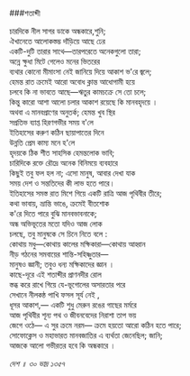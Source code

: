 ###শতাব্দী

চারদিকে নীল সাগর ডাকে অন্ধকারে,শুনি;  
ঐখানেতে আলোকস্তম্ভ দাঁড়িয়ে আছে ঢের  
একটি-দুটি তারার সাথে—তারপরেতে অনেকগুলো তারা;  
অন্নে ক্ষুধা মিটে গেলেও মনের ভিতরের  
ব্যথার কোনো মীমাংসা নেই জানিয়ে দিয়ে আকাশ  ভ'রে জ্বলে;  
হেমন্ত রাত ক্রমেই আরো অবোধ ক্লান্ত আধোগামী হয়ে  
চলবে কি না ভাবতে আছে—ঋতুর কামচক্রে সে তো চলে;  
কিন্তু কারো আশা আলো চলার আকাশ রয়েছে কি মানবহৃদয়ে ।  
‌অথবা এ মানবপ্রাণের অনুতর্ক;  হেমন্ত খুব স্থির  
সপ্রতিভ ব্যাপ্ত হিরণগভীর সময় ব'লে  
ইতিহাসের করুণ কঠিন ছায়াপাতের দিনে  
উন্নতি প্রেম কাম্য মনে হ'লে  
হৃদয়কে ঠিক শীত সাহসিক হেমন্তলোক ভাবি;  
চারিদিকে রক্তে রৌদ্রে অনেক বিনিময়ে ব্যবহারে  
কিছুই তবু ফল হল না; এসো মানুষ, আবার দেখা যাক  
সময় দেশ ও সন্ততিদের কী লাভ হতে পারে।  
ইতিহাসের সমস্ত রাত মিশে গিয়ে একটি রাত্রি আজ পৃথিবীর তীরে;  
কথা ভাবায়, ভ্রান্তি ভাঙে,  ক্রমেই বীতশোক  
ক'রে দিতে পারে বুঝি মানবভাবনাকে;  
অন্ধ অভিভূতের মতো যদিও আজ লোক  
চলছে, তবু মানুষকে সে চিনে নিতে বলে :  
কোথায় মধু—কোথায় কালের মক্ষিকারা—কোথায় আহ্বান   
নীড় গঠনের সমবায়ের শান্তি-সহিষ্ণুতার—  
মানুষও জ্ঞানী; তবুও ধন্য মক্ষিকাদের জ্ঞান ।  
কাছে-দূরে এই শতাব্দীর প্রাণনদীর রোল  
স্তব্ধ করে রাখে গিয়ে যে-ভূগোলের অসারতার পরে  
সেখানে নীলকন্ঠ পাখি ফসল সূর্য নেই ,  
ধূসর আকাশ,— একটি শুধু মেরুন রঙের গাছের মর্মরে  
আজ পৃথিবীর শূন্য পথ ও জীবনবেদের নিরাশা তাপ ভয়  
জেগে ওঠে— এ সুর ক্রমে নরম— ক্রমে হয়তো আরো কঠিন হতে পারে;  
সোফোক্লেস ও মহাভারত মানবজাতির এ ব্যর্থতা জেনেছিল; জানি;  
আজকে আলো গভীরতর হবে কি অন্ধকারে ।   


*দেশ ॥ ৩০ ভাদ্র ১৩৫৭*
